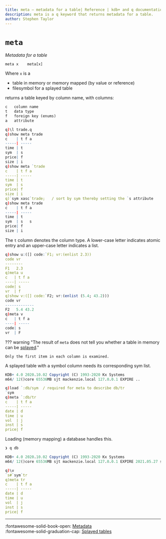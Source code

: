 ```yaml
---
title: meta – metadata for a table| Reference | kdb+ and q documentation
description: meta is a q keyword that returns metadata for a table.
author: Stephen Taylor
---
```

# `meta`




_Metadata for a table_

```syntax
meta x    meta[x]
```

Where `x` is a 

-   table in memory or memory mapped (by value or reference) 
-   filesymbol for a splayed table

returns a table keyed by column name, with columns:

```txt
c   column name
t   data type
f   foreign key (enums)
a   attribute
```

```q
q)\l trade.q
q)show meta trade
c    | t f a
-----| -----
time | t
sym  | s
price| f
size | i
q)show meta `trade
c    | t f a
-----| -----
time | t
sym  | s
price| f
size | i
q)`sym xasc`trade;   / sort by sym thereby setting the `s attribute
q)show meta trade
c    | t f a
-----| -----
time | t
sym  | s   s
price| f
size | i
```

The `t` column denotes the column type. A lower-case letter indicates atomic entry and an upper-case letter indicates a list.

```q
q)show u:([] code:`F1; vr:(enlist 2.3))
code vr
--------
F1   2.3
q)meta u
c   | t f a
----| -----
code| s
vr  | f
q)show v:([] code:`F2; vr:(enlist (5.4; 43.2)))
code vr
-------------
F2   5.4 43.2
q)meta v
c   | t f a
----| -----
code| s
vr  | F
```
??? warning "The result of `meta` does not tell you whether a table in memory can be [splayed](../kb/splayed-tables.md)."

    Only the first item in each column is examined.

A splayed table with a symbol column needs its corresponding sym list.

```q
KDB+ 4.0 2020.10.02 Copyright (C) 1993-2020 Kx Systems
m64/ 12()core 65536MB sjt mackenzie.local 127.0.0.1 EXPIRE ..

q)load `:db/sym  / required for meta to describe db/tr
`sym
q)meta `:db/tr
c    | t f a
-----| -----
date | d
time | u
vol  | j
inst | s
price| f
```

Loading (memory mapping) a database handles this. 

```bash
❯ q db
```
```q
KDB+ 4.0 2020.10.02 Copyright (C) 1993-2020 Kx Systems
m64/ 12()core 65536MB sjt mackenzie.local 127.0.0.1 EXPIRE 2021.05.27 stephen@kx.com #59875

q)\v
`s#`sym`tr
q)meta tr
c    | t f a
-----| -----
date | d
time | u
vol  | j
inst | s
price| f
```


---
:fontawesome-solid-book-open:
[Metadata](../basics/metadata.md)
<br>
:fontawesome-solid-graduation-cap:
[Splayed tables](../kb/splayed-tables.md)

